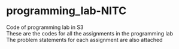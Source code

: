 # programming_lab-NITC
Code of programming lab in S3
<br>
These are the codes for all the assignments in the programming lab
<br>
The problem statements for each assignment are also attached 
